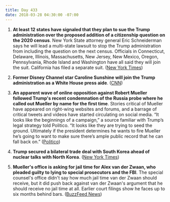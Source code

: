 ```yaml
---
title: Day 433
date: 2018-03-28 04:30:00 -07:00
---
```


1. **At least 12 states have signaled that they plan to sue the Trump administration over the proposed addition of a citizenship question on the 2020 census**. New York State attorney general Eric Schneiderman says he will lead a multi-state lawsuit to stop the Trump administration from including the question on the next census. Officials in Connecticut, Delaware, Illinois, Massachusetts, New Jersey, New Mexico, Oregon, Pennsylvania, Rhode Island and Washington have all said they will join the suit. California has filed a separate suit. ([New York Times](https://www.nytimes.com/2018/03/27/us/census-citizenship-question.html))

2. **Former Disney Channel star Caroline Sunshine will join the Trump administration as a White House press aide**.  ([CNN](https://www.cnn.com/2018/03/27/politics/caroline-sunshine-white-house/index.html))

3. **An apparent wave of online opposition against Robert Mueller followed Trump's recent condemnation of the Russia probe where he called out Mueller by name for the first time**. Stories critical of Mueller have appeared on right-wing websites and forums, and a barrage of critical tweets and videos have started circulating on social media. “It looks like the beginnings of a campaign,” a source familiar with Trump’s legal strategy told Politico. “It looks like they are trying to seed the ground. Ultimately if the president determines he wants to fire Mueller he’s going to want to make sure there’s ample public record that he can fall back on.” ([Politico](https://www.politico.com/story/2018/03/28/trump-mueller-russia-probe-488695))

4. **Trump secured a bilateral trade deal with South Korea ahead of nuclear talks with North Korea**. ([New York Times](https://www.nytimes.com/2018/03/27/us/politics/trump-south-korea-trade-deal.html))

5. **Mueller's office is asking for jail time for Alex van der Zwaan, who pleaded guilty to lying to special prosecutors and the FBI**. The special counsel's office didn't say how much jail time van der Zwaan should receive, but it did push back against van der Zwaan's argument that he should receive no jail time at all. Earlier court filings show he faces up to six months behind bars. ([BuzzFeed News](https://www.buzzfeed.com/zoetillman/robert-mueller-van-der-zwaan?utm_term=.btl1D9QMNQ#.qnBJjQ2032))
